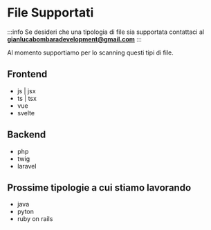 # File Supportati

:::info
Se desideri che una tipologia di file sia supportata contattaci al **gianlucabombaradevelopment@gmail.com**
:::

Al momento supportiamo per lo scanning questi tipi di file.

## Frontend

- js | jsx
- ts | tsx
- vue
- svelte

## Backend

- php
- twig
- laravel

## Prossime tipologie a cui stiamo lavorando

- java
- pyton
- ruby on rails